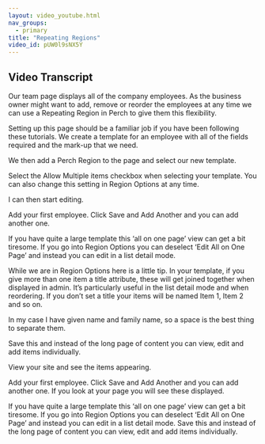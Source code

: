 ```yaml
---
layout: video_youtube.html
nav_groups:
  - primary
title: "Repeating Regions"
video_id: pUW0l9sNX5Y
---
```

## Video Transcript

Our team page displays all of the company employees. As the business owner might want to add, remove or reorder the employees at any time we can use a Repeating Region in Perch to give them this flexibility.

Setting up this page should be a familiar job if you have been following these tutorials. We create a template for an employee with all of the fields required and the mark-up that we need.

We then add a Perch Region to the page and select our new template.

Select the Allow Multiple items checkbox when selecting your template. You can also change this setting in Region Options at any time.

I can then start editing.

Add your first employee. Click Save and Add Another and you can add another one.

If you have quite a large template this ‘all on one page’ view can get a bit tiresome. If you go into Region Options you can deselect ‘Edit All on One Page’ and instead you can edit in a list detail mode.

While we are in Region Options here is a little tip. In your template, if you give more than one item a title attribute, these will get joined together when displayed in admin. It’s particularly useful in the list detail mode and when reordering. If you don’t set a title your items will be named Item 1, Item 2 and so on.

In my case I have given name and family name, so a space is the best thing to separate them.

Save this and instead of the long page of content you can view, edit and add items individually.

View your site and see the items appearing.

Add your first employee. Click Save and Add Another and you can add another one. If you look at your page you will see these displayed.

If you have quite a large template this ‘all on one page’ view can get a bit tiresome. If you go into Region Options you can deselect ‘Edit All on One Page’ and instead you can edit in a list detail mode. Save this and instead of the long page of content you can view, edit and add items individually.